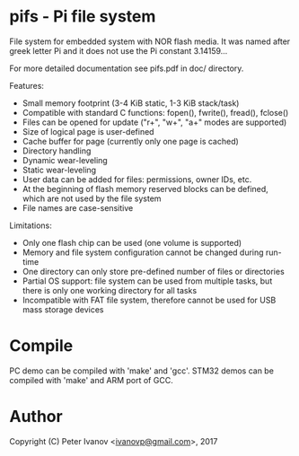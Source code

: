 pifs - Pi file system 
=====================
File system for embedded system with NOR flash media.
It was named after greek letter Pi and it does not use the Pi constant 3.14159...

For more detailed documentation see pifs.pdf in doc/ directory.

Features:
 * Small memory footprint (3-4 KiB static, 1-3 KiB stack/task)
 * Compatible with standard C functions: fopen(), fwrite(), fread(), fclose() 
 * Files can be opened for update ("r+", "w+", "a+" modes are supported)
 * Size of logical page is user-defined
 * Cache buffer for page (currently only one page is cached)
 * Directory handling
 * Dynamic wear-leveling
 * Static wear-leveling
 * User data can be added for files: permissions, owner IDs, etc.
 * At the beginning of flash memory reserved blocks can be defined, which 
are not used by the file system
 * File names are case-sensitive

Limitations:
 * Only one flash chip can be used (one volume is supported)
 * Memory and file system configuration cannot be changed during run-time
 * One directory can only store pre-defined number of files or directories
 * Partial OS support: file system can be used from multiple tasks, but
there is only one working directory for all tasks
 * Incompatible with FAT file system, therefore cannot be used for USB mass
storage devices

Compile
=======
PC demo can be compiled with 'make' and 'gcc'.
STM32 demos can be compiled with 'make' and ARM port of GCC.

Author
======
Copyright (C) Peter Ivanov &lt;ivanovp@gmail.com&gt;, 2017

